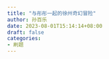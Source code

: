 ```yaml
---
title: "与彤彤一起的徐州奇幻冒险"
author: 孙百乐
date: 2023-08-01T15:14:14+08:00
draft: false
categories: 
- 刷题
---
```


